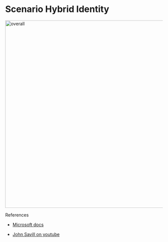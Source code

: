 # Scenario Hybrid Identity

<img src="../img/Native-Kerberos-AzureAD.png" alt="overall" width="600"/>

References
* [Microsoft docs](https://learn.microsoft.com/en-us/azure/storage/files/storage-files-identity-auth-hybrid-identities-enable?tabs=azure-portal#prerequisites)

* [John Savill on youtube](https://www.youtube.com/watch?v=fevwz8O954A)